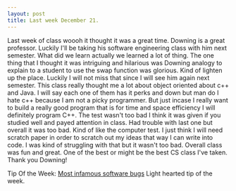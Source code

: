 ```yaml
---
layout: post
title: Last week December 21.
---
```


Last week of class woooh it thought it was a great time. Downing is a great professor. Luckily I'll be taking his software engineering class with him next semester. What did we learn actually we learned a lot of thing. The one thing that I thought it was intriguing and hilarious was Downing analogy to explain to a student to use the swap function was glorious. Kind of lighten up the place. Luckily I will not miss that since I will see him again next semester. This class really thought me a lot about object oriented about c++ and Java. I will say each one of them has it perks and down but man do I hate c++ because I am not a picky programmer. But just incase I really want to build a really good program that is for time and space efficiency I will definitely program C++.
The test wasn't too bad I think it was given if you studied well and payed attention in class. Had trouble with last one but overall it was too bad. Kind of like the computer test. I just think I will need scratch paper in order to scratch out my ideas that way I can write into code. I was kind of struggling with that but it wasn't too bad. Overall class was fun and great. One of the best or might be the best CS class I've taken. Thank you Downing!


Tip Of the Week: 
[Most infamous software bugs](https://www.bbvaopenmind.com/en/the-5-most-infamous-software-bugs-in-history/#.VkujQzssCFI.reddit) Light hearted tip of the week.
